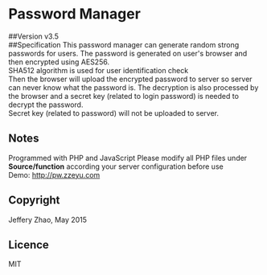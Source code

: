 # Password Manager
##Version
v3.5  
##Specification
This password manager can generate random strong passwords for users. The password is generated on user's browser and then encrypted using AES256.  
SHA512 algorithm is used for user identification check  
Then the browser will upload the encrypted password to server so server can never know what the password is. The decryption is also processed by the browser and a secret key (related to login password) is needed to decrypt the password.  
Secret key (related to password) will not be uploaded to server.  
## Notes
Programmed with PHP and JavaScript 
Please modify all PHP files under **Source/function** according your server configuration before use  
Demo: http://pw.zzeyu.com  
## Copyright
Jeffery Zhao, May 2015
## Licence
MIT
